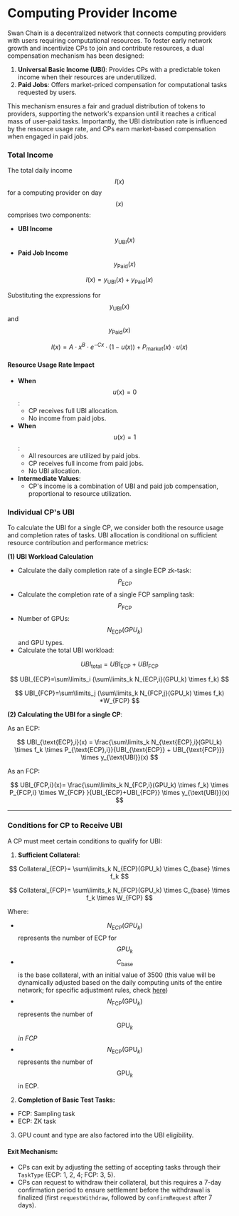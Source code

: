 # Computing Provider Income

Swan Chain is a decentralized network that connects computing providers with users requiring computational resources. To foster early network growth and incentivize CPs to join and contribute resources, a dual compensation mechanism has been designed:

1. **Universal Basic Income (UBI)**: Provides CPs with a predictable token income when their resources are underutilized.
2. **Paid Jobs**: Offers market-priced compensation for computational tasks requested by users.

This mechanism ensures a fair and gradual distribution of tokens to providers, supporting the network's expansion until it reaches a critical mass of user-paid tasks. Importantly, the UBI distribution rate is influenced by the resource usage rate, and CPs earn market-based compensation when engaged in paid jobs.

### **Total Income**

The total daily income $$I(x)$$for a computing provider on day $$( x )$$ comprises two components:&#x20;

* **UBI Income** $$y_{\text{UBI}}(x)$$
* **Paid Job Income** $$y_{\text{Paid}}(x)$$

$$
I(x) = y_{\text{UBI}}(x) + y_{\text{Paid}}(x)
$$

Substituting the expressions for $$y_{\text{UBI}}(x)$$ and $$y_{\text{Paid}}(x)$$

$$
I(x) = A \cdot x^{B} \cdot e^{-C x} \cdot (1 - u(x)) + P_{\text{market}}(x) \cdot u(x)
$$

#### **Resource Usage Rate Impact**

* **When** $$u(x) = 0$$:
  * CP receives full UBI allocation.
  * No income from paid jobs.
* **When** $$u(x) = 1$$:
  * All resources are utilized by paid jobs.
  * CP receives full income from paid jobs.
  * No UBI allocation.
* **Intermediate Values**:
  * CP's income is a combination of UBI and paid job compensation, proportional to resource utilization.

### Individual CP's UBI

To calculate the UBI for a single CP, we consider both the resource usage and completion rates of tasks. UBI allocation is conditional on sufficient resource contribution and performance metrics:

**(1) UBI Workload Calculation**

* Calculate the daily completion rate of a single ECP zk-task: $$P_{\text{ECP}}$$
* Calculate the completion rate of a single FCP sampling task: $$P_{\text{FCP}}$$
* Number of GPUs: $$N_{\text{ECP}}(GPU_k)$$ and GPU types.&#x20;
* Calculate the total UBI workload:

$$
UBI_{\text{total}} = UBI_{\text{ECP}} + UBI_{\text{FCP}}
$$

$$
UBI_{ECP}=\sum\limits_i (\sum\limits_k N_{ECP,i}(GPU_k) \times f_k)
$$

$$
UBI_{FCP}=\sum\limits_j (\sum\limits_k N_{FCP,j}(GPU_k) \times f_k) *W_{FCP}
$$

**(2) Calculating the UBI for a single CP**:

As an ECP:

$$
UBI_{\text{ECP},i}(x) = \frac{\sum\limits_k N_{\text{ECP},i}(GPU_k) \times f_k \times P_{\text{ECP},i}}{UBI_{\text{ECP}} + UBI_{\text{FCP}}} \times y_{\text{UBI}}(x)
$$

As an FCP:

$$
UBI_{FCP,i}(x)= \frac{\sum\limits_k N_{FCP,i}(GPU_k) \times f_k) \times P_{FCP,i} \times W_{FCP} }{UBI_{ECP}+UBI_{FCP}} \times y_{\text{UBI}}(x)
$$



***

### Conditions for CP to Receive UBI

A CP must meet certain conditions to qualify for UBI:

1. **Sufficient Collateral**:

$$
Collateral_{ECP}= \sum\limits_k N_{ECP}(GPU_k) \times C_{base} \times f_k
$$

$$
Collateral_{FCP}= \sum\limits_k N_{FCP}(GPU_k) \times C_{base} \times f_k  \times W_{FCP}
$$

Where:

* $$N_{ECP}(GPU_k)$$ represents the number of ECP for $$GPU_k$$
* $$C_{\text{base}}$$ is the base collateral, with an initial value of 3500 (this value will be dynamically adjusted based on the daily computing units of the entire network; for specific adjustment rules, check [here](computing-provider-collateral/collateral-requirement-and-earning-multiplier.md))
* $$N_{\text{FCP}}(\text{GPU}_k)$$represents the number of $$\text{GPU}_k$$ _in FCP_
* &#x20;$$N_{\text{ECP}}(\text{GPU}_k)$$ represents the number of $$\text{GPU}_k$$ in ECP.&#x20;

2. **Completion of Basic Test Tasks:**

* FCP: Sampling task
* ECP: ZK task

3. GPU count and type are also factored into the UBI eligibility.

#### Exit Mechanism:

* CPs can exit by adjusting the setting of accepting tasks through their `TaskType`  (ECP: 1, 2, 4; FCP: 3, 5).&#x20;
* CPs can request to withdraw their collateral, but this requires a 7-day confirmation period to ensure settlement before the withdrawal is finalized (first `requestWithdraw`, followed by `confirmRequest` after 7 days).

